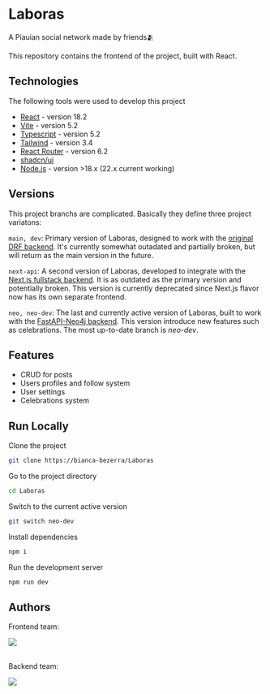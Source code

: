
# Laboras

A Piauian social network made by friends🫂

This repository contains the frontend of the project, built with React.

## Technologies

The following tools were used to develop this project


- [React](https://18.react.dev/) - version 18.2
- [Vite](https://v5.vite.dev/) - version 5.2
- [Typescript](https://www.typescriptlang.org/) - version 5.2
- [Tailwind](https://v3.tailwindcss.com/) - version 3.4
- [React Router](https://reactrouter.com/home) - version 6.2
- [shadcn/ui](https://ui.shadcn.com/)
- [Node.js](https://nodejs.org/en/) - version >18.x (22.x current working)

## Versions

This project branchs are complicated. Basically they define three project variatons:

`main, dev`: Primary version of Laboras, designed to work with the [original DRF backend](https://github.com/ryofac/rede-social-django-rest). It's currently somewhat outadated and partially broken, but will return as the main version in the future.

`next-api`: A second version of Laboras, developed to integrate with the [Next.js fullstack backend](https://github.com/msruan/next-api). It is as outdated as the primary version and potentially broken. This version is currently deprecated since Next.js flavor now has its own separate frontend.

`neo, neo-dev`: The last and currently active version of Laboras, built to work with the [FastAPI-Neo4j backend](https://github.com/ryofac/rede_social_fast_neo4j.git). This version introduce new features such as celebrations. The most up-to-date branch is _neo-dev_. 
## Features

- CRUD for posts
- Users profiles and follow system
- User settings
- Celebrations system


## Run Locally

Clone the project

```bash
git clone https://bianca-bezerra/Laboras
```

Go to the project directory

```bash
cd Laboras
```

Switch to the current active version

```bash
git switch neo-dev
```

Install dependencies

```bash
npm i
```

Run the development server

```bash
npm run dev
```


## Authors

Frontend team:

<a href="https://github.com/bianca-bezerra/Laboras/graphs/contributors">
  <img src="https://contrib.rocks/image?repo=bianca-bezerra/Laboras" />
</a>
<br>
<br>

Backend team:


<a href="https://github.com/ryofac/rede-social-django-rest/graphs/contributors">
  <img src="https://contrib.rocks/image?repo=ryofac/rede-social-django-rest&max=4" />
</a>
